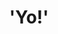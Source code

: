 ---
layout: home
title: "'Yo!'"
tags: [jaan altosaar, jaan, physics, phd, princeton, mcgill, gre, physics gre, grad school, columbia]
description: Machine learning for health & science at Columbia University.
---